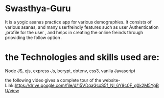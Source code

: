 # Swasthya-Guru
It is a yogic asanas practice app for various demographies. It consists of various asanas, and many userfreindly features such as user Authentication ,profile for the user , and helps in creating the online freinds through prioviding the follow option .
# the Technologies and skills used are:
Node JS,
ejs,
express Js,
bcrypt,
dotenv,
css3,
vanila Javascript


the following video gives a complete tour of the website-
Link:https://drive.google.com/file/d/15VDqaGcxS5f_NI_6Y8c0F_g0k2M5YgBU/view
